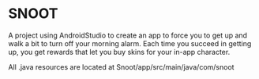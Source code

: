 # SNOOT

A project using AndroidStudio to create an app to force you to get up and walk a bit to turn off your morning alarm. Each time you succeed in getting up, you get rewards that let you buy skins for your in-app character.

All .java resources are located at Snoot/app/src/main/java/com/snoot
